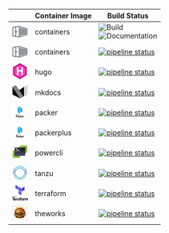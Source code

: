 
|                                        | Container Image | Build Status                                                                                                                                                                         |
|----------------------------------------|-----------------|--------------------------------------------------------------------------------------------------------------------------------------------------------------------------------------|
| ![](../assets/logos/containers-32.png) | containers      | ![Build](https://github.com/grumpydumpty/containers/actions/workflows/ci.yml/badge.svg)<br/>![Documentation](https://github.com/grumpydumpty/containers/actions/workflows/ci.yml/badge.svg?branch=gh-pages) |
| ![](../assets/logos/containers-32.png) | containers      | [![pipeline status](https://gitlab.eng.vmware.com/sydney/containers/containers/badges/main/pipeline.svg)](https://gitlab.eng.vmware.com/sydney/containers/containers/-/commits/main) |
| ![](../assets/logos/hugo-32.png)       | hugo            | [![pipeline status](https://gitlab.eng.vmware.com/sydney/containers/hugo/badges/main/pipeline.svg)](https://gitlab.eng.vmware.com/sydney/containers/hugo/-/commits/main)             |
| ![](../assets/logos/mkdocs-32.png)     | mkdocs          | [![pipeline status](https://gitlab.eng.vmware.com/sydney/containers/mkdocs/badges/main/pipeline.svg)](https://gitlab.eng.vmware.com/sydney/containers/mkdocs/-/commits/main)         |
| ![](../assets/logos/packer-32.png)     | packer          | [![pipeline status](https://gitlab.eng.vmware.com/sydney/containers/packer/badges/main/pipeline.svg)](https://gitlab.eng.vmware.com/sydney/containers/packer/-/commits/main)         |
| ![](../assets/logos/packer-32.png)     | packerplus      | [![pipeline status](https://gitlab.eng.vmware.com/sydney/containers/packerplus/badges/main/pipeline.svg)](https://gitlab.eng.vmware.com/sydney/containers/packerplus/-/commits/main) |
| ![](../assets/logos/powercli-32.png)   | powercli        | [![pipeline status](https://gitlab.eng.vmware.com/sydney/containers/powercli/badges/main/pipeline.svg)](https://gitlab.eng.vmware.com/sydney/containers/powercli/-/commits/main)     |
| ![](../assets/logos/tanzu-32.png)      | tanzu           | [![pipeline status](https://gitlab.eng.vmware.com/sydney/containers/tanzu/badges/main/pipeline.svg)](https://gitlab.eng.vmware.com/sydney/containers/tanzu/-/commits/main)           |
| ![](../assets/logos/terraform-32.png)  | terraform       | [![pipeline status](https://gitlab.eng.vmware.com/sydney/containers/terraform/badges/main/pipeline.svg)](https://gitlab.eng.vmware.com/sydney/containers/terraform/-/commits/main)   |
| ![](../assets/logos/theworks-32.png)   | theworks        | [![pipeline status](https://gitlab.eng.vmware.com/sydney/containers/theworks/badges/main/pipeline.svg)](https://gitlab.eng.vmware.com/sydney/containers/theworks/-/commits/main)     |
